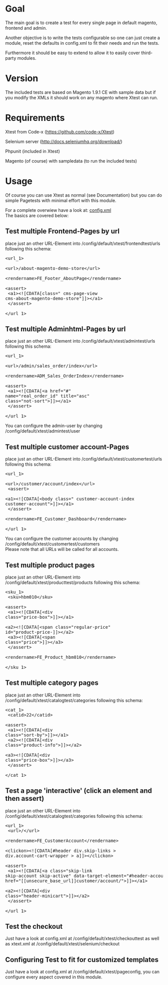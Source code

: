 # Goal

The main goal is to create a test for every single page in default magento, frontend and admin.

Another objective is to write the tests configurable so one can just create a module, reset the defaults in config.xml to fit their needs and run the tests.

Furthermore it should be easy to extend to allow it to easily cover third-party modules.

# Version

The included tests are based on Magento 1.9.1 CE with sample data but if you modify the XMLs it should work on any magento where Xtest can run.

# Requirements

Xtest from Code-x (https://github.com/code-x/Xtest)

Selenium server (http://docs.seleniumhq.org/download/)

Phpunit (included in Xtest)

Magento (of course) with sampledata (to run the included tests)

# Usage

Of course you can use Xtest as normal (see Documentation) but you can do simple Pagetests with minimal effort with this module.<br/>

For a complete overwiew have a look at: [config.xml](https://raw.githubusercontent.com/tobihille/tt_magetest/master/app/code/community/Tt/MageTest/etc/config.xml "config.xml")<br/>
The basics are covered below:<br/>

## Test multiple Frontend-Pages by url

place just an other URL-Element into /config/default/xtest/frontendtest/urls following this schema: <pre>&lt;url_1&gt;<br/>
  &lt;url&gt;/about-magento-demo-store&lt;/url&gt;<br/>
  &lt;rendername&gt;FE_Footer_AboutPage&lt;/rendername&gt;<br/>
  &lt;assert&gt;<br/>
  &lt;a1&gt;&lt;![CDATA[class=" cms-page-view cms-about-magento-demo-store"]]&gt;&lt;/a1&gt;<br/>
  &lt;/assert&gt;<br/>
&lt;/url_1&gt;</pre>

## Test multiple Adminhtml-Pages by url

place just an other URL-Element into /config/default/xtest/admintest/urls following this schema: <pre>&lt;url_1&gt;<br/>
  &lt;url&gt;/admin/sales_order/index&lt;/url&gt;<br/>
  &lt;rendername&gt;ADM_Sales_OrderIndex&lt;/rendername&gt;<br/>
  &lt;assert&gt;<br/>
    &lt;a1&gt;&lt;![CDATA[&lt;a href="#" name="real_order_id" title="asc" class="not-sort"&gt;]]&gt;&lt;/a1&gt;<br/>
  &lt;/assert&gt;<br/>
&lt;/url_1&gt;</pre>
You can configure the admin-user by changing /config/default/xtest/admintest/user

## Test multiple customer account-Pages

place just an other URL-Element into /config/default/xtest/customertest/urls following this schema: <pre>&lt;url_1&gt;<br/>
  &lt;url&gt;/customer/account/index&lt;/url&gt;<br/>
  &lt;assert&gt;<br/>
  &lt;a1&gt;&lt;![CDATA[&lt;body class=" customer-account-index customer-account"&gt;]]&gt;&lt;/a1&gt;<br/>
  &lt;/assert&gt;<br/>
  &lt;rendername&gt;FE_Customer_Dashboard&lt;/rendername&gt;<br/>
&lt;/url_1&gt;</pre>
You can configure the customer accounts by changing /config/default/xtest/customertest/customers<br/>
Please note that all URLs will be called for all accounts.

## Test multiple product pages

place just an other URL-Element into /config/default/xtest/producttest/products following this schema: <pre>&lt;sku_1&gt;<br/>
  &lt;sku&gt;hbm010&lt;/sku&gt;<br/>
  &lt;assert&gt;<br/>
  &lt;a1&gt;&lt;![CDATA[&lt;div class="price-box"&gt;]]&gt;&lt;/a1&gt;<br/>
  &lt;a2&gt;&lt;![CDATA[&lt;span class="regular-price" id="product-price-]]&gt;&lt;/a2&gt;<br/>
  &lt;a3&gt;&lt;![CDATA[&lt;span class="price"&gt;]]&gt;&lt;/a3&gt;<br/>
  &lt;/assert&gt;<br/>
  &lt;rendername&gt;FE_Product_hbm010&lt;/rendername&gt;<br/>
&lt;/sku_1&gt;</pre>

## Test multiple category pages

place just an other URL-Element into /config/default/xtest/catalogtest/categories following this schema: <pre>&lt;cat_1&gt;<br/>
  &lt;catid&gt;22&lt;/catid&gt;<br/>
  &lt;assert&gt;<br/>
  &lt;a1&gt;&lt;![CDATA[&lt;div class="sort-by"&gt;]]&gt;&lt;/a1&gt;<br/>
  &lt;a2&gt;&lt;![CDATA[&lt;div class="product-info"&gt;]]&gt;&lt;/a2&gt;<br/>
  &lt;a3&gt;&lt;![CDATA[&lt;div class="price-box"&gt;]]&gt;&lt;/a3&gt;<br/>
  &lt;/assert&gt;<br/>
&lt;/cat_1&gt;</pre>


## Test a page 'interactive' (click an element and then assert)

place just an other URL-Element into /config/default/xtest/catalogtest/categories following this schema: <pre>&lt;url_1&gt;<br/>
  &lt;url&gt;/&lt;/url&gt;<br/>
  &lt;rendername&gt;FE_CustomerAccount&lt;/rendername&gt;<br/>
  &lt;clickon&gt;&lt;![CDATA[#header div.skip-links &gt; div.account-cart-wrapper &gt; a]]&gt;&lt;/clickon&gt;<br/>
  &lt;assert&gt;<br/>
    &lt;a1&gt;&lt;![CDATA[&lt;a class="skip-link skip-account skip-active" data-target-element="#header-account" href="[[unsecure_base_url]]customer/account/"&gt;]]&gt;&lt;/a1&gt;<br/>
    &lt;a2&gt;&lt;![CDATA[&lt;div class="header-minicart"&gt;]]&gt;&lt;/a2&gt;<br/>
  &lt;/assert&gt;<br/>
&lt;/url_1&gt;</pre>

## Test the checkout

Just have a look at config.xml at /config/default/xtest/checkouttest as well as xtext.xml at /config/default/xtest/selenium/checkout

## Configuring Test to fit for customized templates

Just have a look at config.xml at /config/default/xtest/pageconfig, you can configure every aspect covered in this module.
